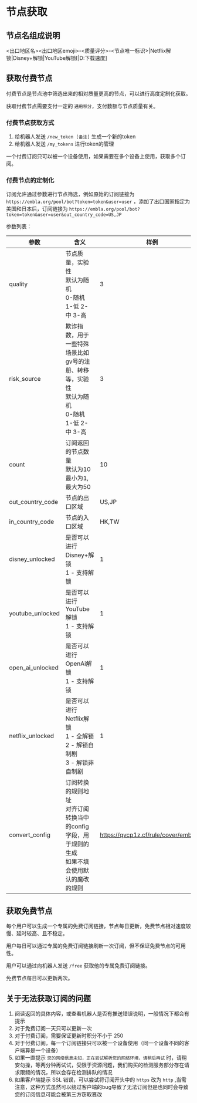# 节点获取

## 节点名组成说明

<出口地区名><出口地区emoji>-<质量评分>-<节点唯一标识>|Netflix解锁|Disney+解锁|YouTube解锁[|D:下载速度]

## 获取付费节点

付费节点是节点池中筛选出来的相对质量更高的节点，可以进行高度定制化获取。

获取付费节点需要支付一定的 `通用积分`，支付数额与节点质量有关。

### 付费节点获取方式

1. 给机器人发送 `/new_token [备注]` 生成一个新的token
2. 给机器人发送 `/my_tokens` 进行token的管理

一个付费订阅只可以被一个设备使用，如果需要在多个设备上使用，获取多个订阅。

### 付费节点的定制化

订阅允许通过参数进行节点筛选，例如原始的订阅链接为 `https://embla.org/pool/bot?token=token&user=user`
，添加了出口国家指定为美国和日本后，订阅链接为 `https://embla.org/pool/bot?token=token&user=user&out_country_code=US,JP`

参数列表：

| 参数               | 含义                                                         | 样例                                     |
|------------------|------------------------------------------------------------|----------------------------------------|
| quality          | 节点质量，实验性<br>默认为随机<br>0-随机 1-低 2-中 3-高                      | 3                                      |
| risk_source      | 欺诈指数，用于一些特殊场景比如gv号的注册、转移等，实验性<br>默认为随机<br>0-随机 1-低 2-中 3-高 | 3                                      |
| count            | 订阅返回的节点数量<br>默认为10<br>最小为1,最大为50                           | 10                                     |
| out_country_code | 节点的出口区域                                                    | US,JP                                  |
| in_country_code  | 节点的入口区域                                                    | HK,TW                                  |
| disney_unlocked  | 是否可以进行Disney+解锁<br> 1 - 支持解锁                               | 1                                      |
| youtube_unlocked | 是否可以进行YouTube解锁<br> 1 - 支持解锁                               | 1                                      |
| open_ai_unlocked | 是否可以进行OpenAi解锁<br> 1 - 支持解锁                                | 1                                      |
| netflix_unlocked | 是否可以进行Netflix解锁<br> 1 - 全解锁<br> 2 - 解锁自制剧<br> 3 - 解锁非自制剧   | 1                                      |
| convert_config   | 订阅转换的规则地址<br>对齐订阅转换当中的config字段，用于规则的生成<br>如果不填会使用默认的魔改的规则  | https://qvcp1z.cf/rule/cover/embla.ini |

## 获取免费节点

每个用户可以生成一个专属的免费订阅链接，节点每日更新，免费节点相对速度较慢、延时较高、且不稳定。

用户每日可以通过专属的免费订阅链接刷新一次订阅，但不保证免费节点的可用性。

用户可以通过向机器人发送 `/free` 获取他的专属免费订阅链接。

免费节点每日可以更新两次。

## 关于无法获取订阅的问题

1. 阅读返回的具体内容，或查看机器人是否有推送错误说明，一般情况下都会有提示
2. 对于免费订阅一天只可以更新一次
3. 对于付费订阅，需要保证更新时积分不小于 250
4. 对于付费订阅，每一个订阅链接只可以被一个设备使用（同一个设备不同的客户端算是一个设备）
5. 如果一直提示 `您的网络信息未知，正在尝试解析您的网络环境，请稍后再试`
   时，请稍安勿操，等两分钟再试试，受限于资源问题，我们购买的检测服务部分存在请求限频的情况，所以会存在检测排队的情况
6. 如果客户端提示 SSL 错误，可以尝试将订阅开头中的 `https` 改为 `http`
   ,当需注意，这种方式虽然可以绕过客户端的bug导致了无法订阅但是也同时会导致您的订阅信息可能会被第三方窃取篡改
